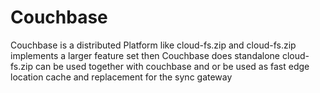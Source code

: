 # Couchbase
Couchbase is a distributed Platform like cloud-fs.zip and cloud-fs.zip implements a larger feature set
then Couchbase does standalone cloud-fs.zip can be used together with couchbase and or be used
as fast edge location cache and replacement for the sync gateway

